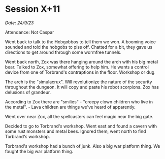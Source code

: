 # Session X+11

_Date: 24/9/23_

Attendance: Not Caspar

Went back to talk to the Hobgobbos to tell them we won. A booming voice sounded and told the hobgobs to piss off. Chatted for a bit, they gave us directions to get around through some wormfree tunnels.

Went back north, Zox was there hanging around the arch with his big metal bear. Talked to Zox, somewhat offering to help him. He wants a control device from one of Torbrand's contraptions in the floor. Workshop or dug.

The arch is the "simulacrux". Will revolutionize the nature of the security throughout the dungeon. It will copy and paste his robot scorpions. Zox has delusions of grandeur.

According to Zox there are "smilies" - "creepy clown children who live in the metal". - Lava children are things we've heard of apparently.

Went over near Zox, all the spellcasters can feel magic near the big gate.

Decided to go to Torbrand's workshop. Went east and found a cavern with some rust monsters and metal bees. Ignored them, went north to find Torbrand's workshop.

Torbrand's workshop had a bunch of junk. Also a big war platform thing. We fought the big war platform thing.
